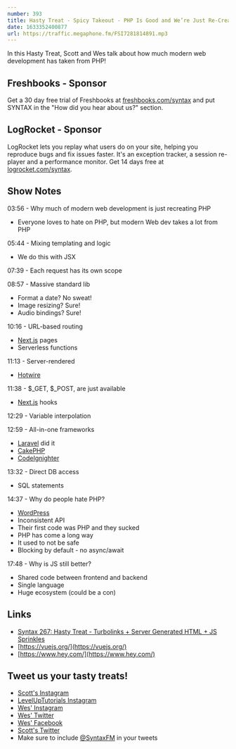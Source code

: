 ```yaml
---
number: 393
title: Hasty Treat - Spicy Takeout - PHP Is Good and We’re Just Re-Creating It
date: 1633352400877
url: https://traffic.megaphone.fm/FSI7281814891.mp3
---
```


In this Hasty Treat, Scott and Wes talk about how much modern web development has taken from PHP!

## Freshbooks - Sponsor
Get a 30 day free trial of Freshbooks at [freshbooks.com/syntax](https://freshbooks.com/syntax) and put SYNTAX in the "How did you hear about us?" section.

## LogRocket - Sponsor
LogRocket lets you replay what users do on your site, helping you reproduce bugs and fix issues faster. It's an exception tracker, a session re-player and a performance monitor. Get 14 days free at [logrocket.com/syntax](https://logrocket.com/syntax).

## Show Notes
03:56 - Why much of modern web development is just recreating PHP
* Everyone loves to hate on PHP, but modern Web dev takes a lot from PHP

05:44 - Mixing templating and logic
  * We do this with JSX

07:39 - Each request has its own scope

08:57 - Massive standard lib
  * Format a date? No sweat!
  * Image resizing? Sure!
  * Audio bindings? Sure!

10:16 - URL-based routing
  * [Next.js](https://nextjs.org/) pages
  * Serverless functions

11:13 - Server-rendered
  * [Hotwire](https://hotwired.dev/)

11:38 - $_GET, $_POST, are just available
  * [Next.js](https://nextjs.org/) hooks

12:29 - Variable interpolation

12:59 - All-in-one frameworks
  * [Laravel](https://laravel.com/) did it
  * [CakePHP](https://cakephp.org/)
  * [CodeIgnighter](https://codeigniter.com/)

13:32 - Direct DB access
  * SQL statements

14:37 - Why do people hate PHP? 
* [WordPress](https://wordpress.org/)
* Inconsistent API
* Their first code was PHP and they sucked
* PHP has come a long way
* It used to not be safe
* Blocking by default - no async/await

17:48 - Why is JS still better?
* Shared code between frontend and backend
* Single language
* Huge ecosystem (could be a con)

## Links
* [Syntax 267: Hasty Treat - Turbolinks + Server Generated HTML + JS Sprinkles](https://syntax.fm/show/267/hasty-treat-turbolinks-server-generated-html-js-sprinkles)
* [https://vuejs.org/](https://vuejs.org/)
* [https://www.hey.com/](https://www.hey.com/)

## Tweet us your tasty treats!
* [Scott's Instagram](https://www.instagram.com/stolinski/)
* [LevelUpTutorials Instagram](https://www.instagram.com/LevelUpTutorials/)
* [Wes' Instagram](https://www.instagram.com/wesbos/)
* [Wes' Twitter](https://twitter.com/wesbos)
* [Wes' Facebook](https://www.facebook.com/wesbos.developer)
* [Scott's Twitter](https://twitter.com/stolinski)
* Make sure to include [@SyntaxFM](https://twitter.com/SyntaxFM) in your tweets